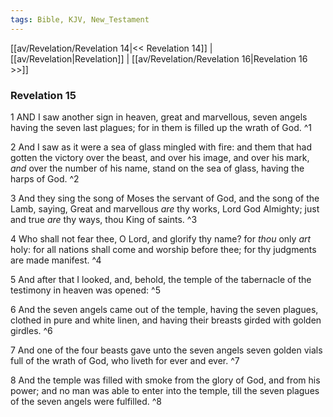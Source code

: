 ```yaml
---
tags: Bible, KJV, New_Testament
---
```


[[av/Revelation/Revelation 14|<< Revelation 14]] | [[av/Revelation|Revelation]] | [[av/Revelation/Revelation 16|Revelation 16 >>]]

### Revelation 15

1 AND I saw another sign in heaven, great and marvellous, seven angels having the seven last plagues; for in them is filled up the wrath of God. ^1

2 And I saw as it were a sea of glass mingled with fire: and them that had gotten the victory over the beast, and over his image, and over his mark, _and_ over the number of his name, stand on the sea of glass, having the harps of God. ^2

3 And they sing the song of Moses the servant of God, and the song of the Lamb, saying, Great and marvellous _are_ thy works, Lord God Almighty; just and true _are_ thy ways, thou King of saints. ^3

4 Who shall not fear thee, O Lord, and glorify thy name? for _thou_ only _art_ holy: for all nations shall come and worship before thee; for thy judgments are made manifest. ^4

5 And after that I looked, and, behold, the temple of the tabernacle of the testimony in heaven was opened: ^5

6 And the seven angels came out of the temple, having the seven plagues, clothed in pure and white linen, and having their breasts girded with golden girdles. ^6

7 And one of the four beasts gave unto the seven angels seven golden vials full of the wrath of God, who liveth for ever and ever. ^7

8 And the temple was filled with smoke from the glory of God, and from his power; and no man was able to enter into the temple, till the seven plagues of the seven angels were fulfilled. ^8
